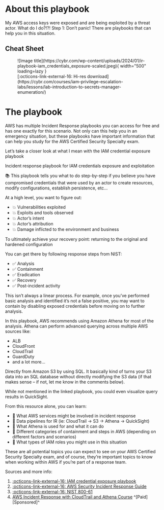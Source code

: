# About this playbook
My AWS access keys were exposed and are being exploited by a threat actor. What do I do?!?! Step 1: Don’t panic! There are playbooks that can help you in this situation.

## Cheat Sheet
<figure markdown>
  ![Image title](https://cybr.com/wp-content/uploads/2024/01/ir-playbook-iam_credentials_exposure-scaled.jpeg){ width="500" loading=lazy }
    <figcaption>[:octicons-link-external-16: Hi-res download](https://cybr.com/courses/iam-privilege-escalation-labs/lessons/lab-introduction-to-secrets-manager-enumeration/)</figcaption>
</figure>


# The playbook
AWS has multiple Incident Response playbooks you can access for free and has one exactly for this scenario. Not only can this help you in an emergency situation, but these playbooks have important information that can help you study for the AWS Certified Security Specialty exam.

Let’s take a closer look at what I mean with the IAM credential exposure playbook

Incident response playbook for IAM credentials exposure and exploitation

📚 This playbook tells you what to do step-by-step if you believe you have compromised credentials that were used by an actor to create resources, modify configurations, establish persistence, etc…

At a high level, you want to figure out:

- 💥 Vulnerabilities exploited
- 💥 Exploits and tools observed
- 💥 Actor’s intent
- 💥 Actor’s attribution
- 💥 Damage inflicted to the environment and business

To ultimately achieve your recovery point: returning to the original and hardened configuration

You can get there by following response steps from NIST:

- ✅ Analysis
- ✅ Containment
- ✅ Eradication
- ✅ Recovery
- ✅ Post-incident activity

This isn’t always a linear process. For example, once you’ve performed basic analysis and identified it’s not a false positive, you may want to contain by disabling exposed credentials before moving on to further analysis.

In this playbook, AWS recommends using Amazon Athena for most of the analysis. Athena can perform advanced querying across multiple AWS sources like:

- ALB
- CloudFront
- CloudTrail
- GuardDuty
- and a lot more…

Directly from Amazon S3 by using SQL. It basically kind of turns your S3 data into an SQL database without directly modifying the S3 data (if that makes sense – if not, let me know in the comments below).

While not mentioned in the linked playbook, you could even visualize query results in QuickSight.

From this resource alone, you can learn:

- 📌 What AWS services might be involved in incident response
- 📌 Data pipelines for IR (ie: CloudTrail -> S3 -> Athena -> QuickSight)
- 📌 What Athena is used for and what it can do
- 📌 Different categories of containment and steps in AWS (depending on different factors and scenarios)
- 📌 What types of IAM roles you might use in this situation

These are all potential topics you can expect to see on your AWS Certified Security Specialty exam, and of course, they’re important topics to know when working within AWS if you’re part of a response team.

Sources and more info:

1. [ :octicons-link-external-16: IAM credential exposure playbook](https://github.com/aws-samples/aws-incident-response-playbooks-workshop/blob/main/playbooks/credential_exposure/IAM_credential_exposure.md)
2. [ :octicons-link-external-16: AWS Security Incident Response Guide](https://docs.aws.amazon.com/whitepapers/latest/aws-security-incident-response-guide/containment.html)
3. [ :octicons-link-external-16: NIST 800-61](https://csrc.nist.gov/pubs/sp/800/61/r2/final)
4. [AWS Incident Response with CloudTrail and Athena Course](https://cybr.com/courses/beginners-guide-to-aws-cloudtrail-for-security/) ^[Paid][Sponsored]^